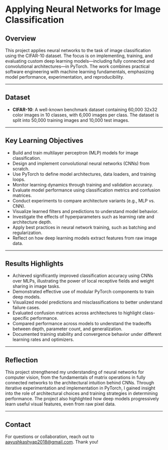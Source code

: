 # Applying Neural Networks for Image Classification

## Overview

This project applies neural networks to the task of image classification using the CIFAR-10 dataset. The focus is on implementing, training, and evaluating custom deep learning models—including fully connected and convolutional architectures—in PyTorch. The work combines practical software engineering with machine learning fundamentals, emphasizing model performance, experimentation, and reproducibility.

---

## Dataset

- **CIFAR-10**: A well-known benchmark dataset containing 60,000 32x32 color images in 10 classes, with 6,000 images per class. The dataset is split into 50,000 training images and 10,000 test images.

---

## Key Learning Objectives

- Build and train multilayer perceptron (MLP) models for image classification.
- Design and implement convolutional neural networks (CNNs) from scratch.
- Use PyTorch to define model architectures, data loaders, and training loops.
- Monitor learning dynamics through training and validation accuracy.
- Evaluate model performance using classification metrics and confusion matrices.
- Conduct experiments to compare architecture variants (e.g., MLP vs. CNN).
- Visualize learned filters and predictions to understand model behavior.
- Investigate the effects of hyperparameters such as learning rate and architecture depth.
- Apply best practices in neural network training, such as batching and regularization.
- Reflect on how deep learning models extract features from raw image data.

---

## Results Highlights

- Achieved significantly improved classification accuracy using CNNs over MLPs, illustrating the power of local receptive fields and weight sharing in image tasks.
- Demonstrated effective use of modular PyTorch components to train deep models.
- Visualized model predictions and misclassifications to better understand failure cases.
- Evaluated confusion matrices across architectures to highlight class-specific performance.
- Compared performance across models to understand the tradeoffs between depth, parameter count, and generalization.
- Documented training stability and convergence behavior under different learning rates and optimizers.

---

## Reflection

This project strengthened my understanding of neural networks for computer vision, from the fundamentals of matrix operations in fully connected networks to the architectural intuition behind CNNs. Through iterative experimentation and implementation in PyTorch, I gained insight into the role of architectural choices and training strategies in determining performance. The project also highlighted how deep models progressively learn useful visual features, even from raw pixel data.

---

## Contact

For questions or collaboration, reach out to aayushkashyap2018@gmail.com. Thank you!
